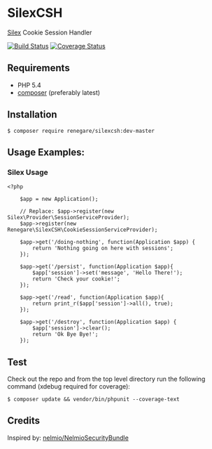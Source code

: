 # SilexCSH

[Silex][1] Cookie Session Handler

[![Build Status](https://travis-ci.org/renegare/silexcsh.png?branch=master)](https://travis-ci.org/renegare/silexcsh)
[![Coverage Status](https://coveralls.io/repos/renegare/silexcsh/badge.png)](https://coveralls.io/r/renegare/silexcsh)

## Requirements

* PHP 5.4
* [composer][2] (preferably latest)

## Installation

```
$ composer require renegare/silexcsh:dev-master
```

## Usage Examples:

### Silex Usage
```
<?php

    $app = new Application();

    // Replace: $app->register(new Silex\Provider\SessionServiceProvider);
    $app->register(new Renegare\SilexCSH\CookieSessionServiceProvider);

    $app->get('/doing-nothing', function(Application $app) {
        return 'Nothing going on here with sessions';
    });

    $app->get('/persist', function(Application $app){
        $app['session']->set('message', 'Hello There!');
        return 'Check your cookie!';
    });

    $app->get('/read', function(Application $app){
        return print_r($app['session']->all(), true);
    });

    $app->get('/destroy', function(Application $app) {
        $app['session']->clear();
        return 'Ok Bye Bye!';
    });

```

## Test

Check out the repo and from the top level directory run the
following command (xdebug required for coverage):

```
$ composer update && vendor/bin/phpunit --coverage-text
```

## Credits

Inspired by: [nelmio/NelmioSecurityBundle][3]

[1]: http://silex.sensiolabs.org/doc/usage.html
[2]: https://getcomposer.org/download/
[3]: https://github.com/nelmio/NelmioSecurityBundle#cookie-session-handler
